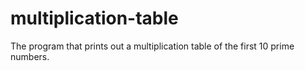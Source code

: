 multiplication-table
====================

The program that prints out a multiplication table of the first 10 prime numbers.
